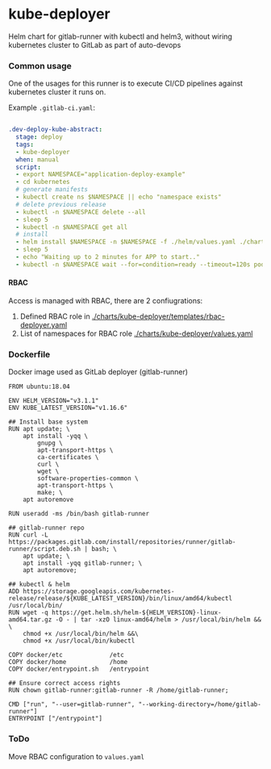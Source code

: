 # kube-deployer
Helm chart for gitlab-runner with kubectl and helm3, without wiring kubernetes cluster to GitLab as part of auto-devops

### Common usage
One of the usages for this runner is to execute CI/CD pipelines against kubernetes cluster it runs on. 

Example `.gitlab-ci.yaml`:
```yaml

.dev-deploy-kube-abstract:
  stage: deploy
  tags:
  - kube-deployer
  when: manual  
  script:
  - export NAMESPACE="application-deploy-example"
  - cd kubernetes
  # generate manifests
  - kubectl create ns $NAMESPACE || echo "namespace exists"
  # delete previous release
  - kubectl -n $NAMESPACE delete --all
  - sleep 5
  - kubectl -n $NAMESPACE get all
  # install
  - helm install $NAMESPACE -n $NAMESPACE -f ./helm/values.yaml ./charts
  - sleep 5
  - echo "Waiting up to 2 minutes for APP to start.."
  - kubectl -n $NAMESPACE wait --for=condition=ready --timeout=120s pod -l service=application_example || (kubectl -n $NAMESPACE logs -l service=application_example; exit 127)
```


#### RBAC

Access is managed with RBAC, there are 2 confiugrations: 
1. Defined RBAC role in [./charts/kube-deployer/templates/rbac-deployer.yaml](./charts/kube-deployer/templates/rbac-deployer.yaml)
2. List of namespaces for RBAC role [./charts/kube-deployer/values.yaml](./charts/kube-deployer/values.yaml)

### Dockerfile
Docker image used as GitLab deployer (gitlab-runner)

```
FROM ubuntu:18.04

ENV HELM_VERSION="v3.1.1"
ENV KUBE_LATEST_VERSION="v1.16.6"

## Install base system
RUN apt update; \
    apt install -yqq \
        gnupg \
        apt-transport-https \
        ca-certificates \
        curl \
        wget \
        software-properties-common \
        apt-transport-https \
        make; \
    apt autoremove

RUN useradd -ms /bin/bash gitlab-runner

## gitlab-runner repo
RUN curl -L https://packages.gitlab.com/install/repositories/runner/gitlab-runner/script.deb.sh | bash; \
    apt update; \
    apt install -yqq gitlab-runner; \
    apt autoremove;

## kubectl & helm
ADD https://storage.googleapis.com/kubernetes-release/release/${KUBE_LATEST_VERSION}/bin/linux/amd64/kubectl /usr/local/bin/
RUN wget -q https://get.helm.sh/helm-${HELM_VERSION}-linux-amd64.tar.gz -O - | tar -xzO linux-amd64/helm > /usr/local/bin/helm && \
    chmod +x /usr/local/bin/helm &&\
    chmod +x /usr/local/bin/kubectl

COPY docker/etc             /etc
COPY docker/home            /home
COPY docker/entrypoint.sh   /entrypoint

## Ensure correct access rights
RUN chown gitlab-runner:gitlab-runner -R /home/gitlab-runner;

CMD ["run", "--user=gitlab-runner", "--working-directory=/home/gitlab-runner"]
ENTRYPOINT ["/entrypoint"]
```

### ToDo
Move RBAC configuration to `values.yaml`
